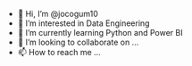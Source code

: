 - 👋 Hi, I’m @jocogum10
- 👀 I’m interested in Data Engineering
- 🌱 I’m currently learning Python and Power BI
- 💞️ I’m looking to collaborate on ...
- 📫 How to reach me ...

<!---
jocogum10/jocogum10 is a ✨ special ✨ repository because its `README.md` (this file) appears on your GitHub profile.
You can click the Preview link to take a look at your changes.
--->
